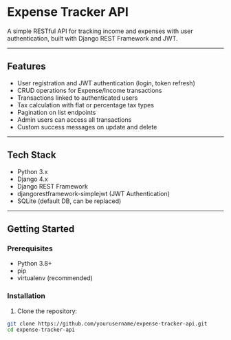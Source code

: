 # Expense Tracker API

A simple RESTful API for tracking income and expenses with user authentication, built with Django REST Framework and JWT.

---

## Features

- User registration and JWT authentication (login, token refresh)
- CRUD operations for Expense/Income transactions
- Transactions linked to authenticated users
- Tax calculation with flat or percentage tax types
- Pagination on list endpoints
- Admin users can access all transactions
- Custom success messages on update and delete

---

## Tech Stack

- Python 3.x
- Django 4.x
- Django REST Framework
- djangorestframework-simplejwt (JWT Authentication)
- SQLite (default DB, can be replaced)

---

## Getting Started

### Prerequisites

- Python 3.8+
- pip
- virtualenv (recommended)

### Installation

1. Clone the repository:

```bash
git clone https://github.com/yourusername/expense-tracker-api.git
cd expense-tracker-api
